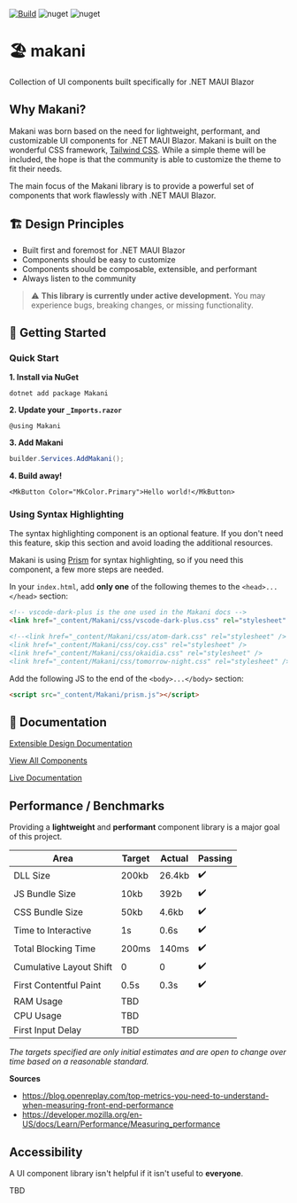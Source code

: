 [![Build](https://github.com/getspacetime/makani/actions/workflows/build.yml/badge.svg)](https://github.com/getspacetime/makani/actions/workflows/build.yml)
![nuget](https://img.shields.io/nuget/dt/makani)
![nuget](https://img.shields.io/nuget/vpre/makani)

# 🏖️ makani
Collection of UI components built specifically for .NET MAUI Blazor

## Why Makani?
Makani was born based on the need for lightweight, performant, and customizable UI components for .NET MAUI Blazor. Makani is built on the wonderful CSS framework, [Tailwind CSS](https://tailwindcss.com/). While a simple theme will be included, the hope is that the community is able to customize the theme to fit their needs. 

The main focus of the Makani library is to provide a powerful set of components that work flawlessly with .NET MAUI Blazor.

## 🏗️ Design Principles
- Built first and foremost for .NET MAUI Blazor
- Components should be easy to customize
- Components should be composable, extensible, and performant
- Always listen to the community

> ⚠️ **This library is currently under active development.** You may experience bugs, breaking changes, or missing functionality.

## 🚀 Getting Started

### Quick Start

**1. Install via NuGet**

```
dotnet add package Makani
```

**2. Update your `_Imports.razor`**

```razor
@using Makani
```

**3. Add Makani**
```csharp
builder.Services.AddMakani();
```

**4. Build away!**
```razor
<MkButton Color="MkColor.Primary">Hello world!</MkButton>
```

### Using Syntax Highlighting
The syntax highlighting component is an optional feature. If you don't need this feature, skip this section and avoid loading the additional resources.

Makani is using [Prism](https://prismjs.com/) for syntax highlighting, so if you need this component, a few more steps are needed. 

In your `index.html`, add **only one** of the following themes to the `<head>...</head>` section:
```html
<!-- vscode-dark-plus is the one used in the Makani docs -->
<link href="_content/Makani/css/vscode-dark-plus.css" rel="stylesheet" />

<!--<link href="_content/Makani/css/atom-dark.css" rel="stylesheet" />
<link href="_content/Makani/css/coy.css" rel="stylesheet" />
<link href="_content/Makani/css/okaidia.css" rel="stylesheet" />
<link href="_content/Makani/css/tomorrow-night.css" rel="stylesheet" />-->
```

Add the following JS to the end of the `<body>...</body>` section:
```html
<script src="_content/Makani/prism.js"></script>
```

## 📖 Documentation

[Extensible Design Documentation](https://github.com/getspacetime/makani/wiki/Extensible-Design)

[View All Components](https://github.com/getspacetime/makani/wiki/Makani-UI-Components)

[Live Documentation](https://getspacetime.github.io/makani/)

## Performance / Benchmarks
Providing a **lightweight** and **performant** component library is a major goal of this project.

| Area | Target | Actual | Passing
| --- | --- | --- | --- |
| DLL Size | 200kb | 26.4kb | ✔️ |
| JS Bundle Size | 10kb | 392b | ✔️ |
| CSS Bundle Size | 50kb | 4.6kb | ✔️ |
| Time to Interactive | 1s | 0.6s | ✔️ |
| Total Blocking Time | 200ms | 140ms | ✔️ |
| Cumulative Layout Shift | 0 | 0 | ✔️ |
| First Contentful Paint | 0.5s | 0.3s | ✔️ |
| RAM Usage | TBD | | |
| CPU Usage | TBD | | |
| First Input Delay | TBD | | |

_The targets specified are only initial estimates and are open to change over time based on a reasonable standard._

**Sources**
- https://blog.openreplay.com/top-metrics-you-need-to-understand-when-measuring-front-end-performance
- https://developer.mozilla.org/en-US/docs/Learn/Performance/Measuring_performance

## Accessibility
A UI component library isn't helpful if it isn't useful to **everyone**.

TBD
